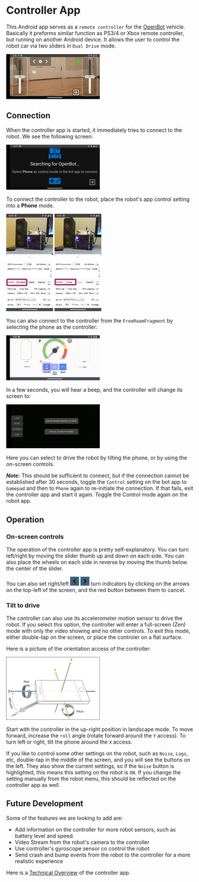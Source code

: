 # Controller App

This Android app serves as a `remote controller` for the [OpenBot](https://www.openbot.org) vehicle.  Basically it preforms similar function as PS3/4 or Xbox remote controller, but running on another Android device. It allows the user to control the robot car via two sliders in `Dual Drive` mode.

<p float="left">
  <img src="../../docs/images/controller_main_screen.png" width="50%" />
</p>

## Connection

When the controller app is started, it immediately tries to connect to the robot. We see the following screen:

<p float="left">
  <img src="../../docs/images/controller_pre_connect.png" width="50%" />
</p>

To connect the controller to the robot, place the robot's app control setting into a **Phone** mode.

<p float="left">
  <img src="../../docs/images/app_controller_settings_1.png" width="25%" />
  <img src="../../docs/images/app_controller_settings_2.png" width="25%" />
</p>

You can also connect to the controller from the `FreeRoamFragment` by selecting the phone as the controller:

<p float="left">
  <img src="../../docs/images/free-roam-fragment-selection.png" width="50%" />
</p>


In a few seconds, you will hear a beep, and the controller will change its screen to:

<p float="left">
  <img src="../../docs/images/controller_command_buttons.png" width="50%" />
</p>

Here you can select to drive the robot by tilting the phone, or by using the on-screen controls.

***Note:*** This should be sufficient to connect, but if the connection cannot be established after 30 seconds, toggle the `Control` setting on the bot app to `Gamepad`
and then to `Phone` again to re-initiate the connection. If that fails, exit the controller app and start it again. Toggle the Control mode again on the robot app.

## Operation

### On-screen controls
The operation of the controller app is pretty self-explanatory. You can turn left/right by moving the slider thumb up and down on each side. You can also place the wheels
on each side in reverse by moving the thumb below the center of the slider.

You can also set right/left
<img src="../../docs/images/keyboard_arrow_left-24px.svg" height="24"/> 
<img src="../../docs/images/keyboard_arrow_right-24px.svg" height="24"/> 
turn indicators by clicking on the arrows on the top-left of the screen, and the red button between them to cancel.

### Tilt to drive
The controller can also use its accelerometer motion sensor to drive the robot. If you select this option, the controller will enter a full-screen (Zen) mode with only 
the video showing and no other controls. To exit this mode, either double-tap on the screen, or place the controler on a flat surface.

Here is a picture of the orientation access of the controller:

<p float="left">
  <img src="../../docs/images/orientation_axis.png" width="50%" />
</p>

Start with the controller in the up-right position in landscape mode. To move forward, increase the `roll` angle (rotate forward around the `Y` access). To turn left or right,
tilt the phone around the `X` access. 

If you like to control some other settings on the robot, such as `Noise`, `Logs`, etc, double-tap in the middle of the screen, and you will see the buttons on the left.
They also show the current settings, so if the `Noise` button is highlighted, this means this setting on the robot is `ON`. If you change the setting manually from
 the robot menu, this should be reflected on the controller app as well.

## Future Development

Some of the features we are looking to add are:

- Add information on the controller for more robot sensors, such as battery level and speed.
- Video Stream from the robot's camera to the controller
- Use controller's gyroscope sensor co control the robot
- Send crash and bump events from the robot to the controller for a more realistic experience

Here is a [Technical Overview](../../docs/technical/OpenBotController.pdf) of the controller app.